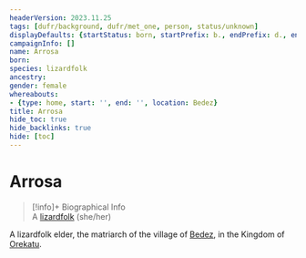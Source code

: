```yaml
---
headerVersion: 2023.11.25
tags: [dufr/background, dufr/met_one, person, status/unknown]
displayDefaults: {startStatus: born, startPrefix: b., endPrefix: d., endStatus: died}
campaignInfo: []
name: Arrosa
born:
species: lizardfolk
ancestry:
gender: female
whereabouts:
- {type: home, start: '', end: '', location: Bedez}
title: Arrosa
hide_toc: true
hide_backlinks: true
hide: [toc]
---
```

# Arrosa
>[!info]+ Biographical Info  
> A [lizardfolk](<../../species/children-of-the-embodied-gods/lizardfolk/lizardfolk.md>) (she/her)  
>> 

A lizardfolk elder, the matriarch of the village of [Bedez](<../../gazetteer/far-south/bedez.md>), in the Kingdom of [Orekatu](<../../gazetteer/far-south/orekatu.md>). 